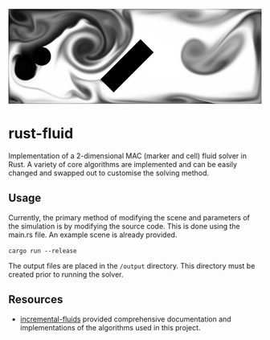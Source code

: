 ![rust-fluid](examples/image.png)

# rust-fluid
Implementation of a 2-dimensional MAC (marker and cell) fluid solver in Rust. A variety of core algorithms are implemented and can be easily changed and swapped out to customise the solving method.

## Usage
Currently, the primary method of modifying the scene and parameters of the simulation is by modifying the source code. This is done using the main.rs file. An example scene is already provided.

```cargo run --release```

The output files are placed in the ```/output``` directory. This directory must be created prior to running the solver.

## Resources
- [incremental-fluids](https://github.com/tunabrain/incremental-fluids) provided comprehensive documentation and implementations of the algorithms used in this project.
